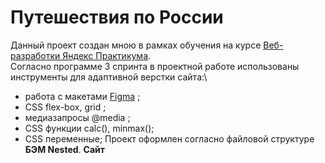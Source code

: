 # Путешествия по России

Данный проект создан мною в рамках обучения на курсе [Веб-разработки Яндекс Практикума](https://practicum.yandex.ru/web/). \
Согласно программе 3 спринта в проектной работе использованы инструменты для адаптивной верстки сайта:\
* работа с макетами [Figma](https://www.figma.com) ;
* CSS flex-box, grid ;
* медиазапросы @media ;
* CSS функции calc(), minmax();
* CSS переменные;
Проект оформлен согласно файловой структуре **БЭМ Nested**.
**Сайт**
